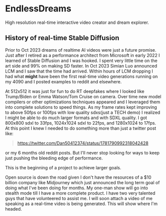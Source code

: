 # EndlessDreams
High resolution real-time interactive video creator and dream explorer.

## History of real-time Stable Diffusion
Prior to Oct 2023 dreams of realtime AI videos were just a future promise.  Just after I retired as a performance architect from Microsoft in early 2022 I learned of Stable Diffusion and I was hooked.  I spent very little time on the art side and 99% on making SD faster.  In Oct 2023 Simian Luo announced LCM and I saw that the time had arrived.  Within hours of LCM dropping I had what **might** have been the first real-time video generations running on my 4090 and I posted examples to reddit and elsewhere.

At 512x512 it was just for fun to do RT deepfakes where I looked like Trump/Biden or Emma Watson/Tom Cruise on camera.  Over time new model compilers or other optimizations techniques appeared and I leveraged them into complete solutions to speed things.  As my frame rates kept improving to above 50fps or 100fps with low quality sdxs(just a TECH demo) I realized I might be able to do much larger formats and with SDXL quality.  I got 800x800 sdxl to 33fps, 1024x1024 sdxl to 22fps, and 1280x1024 to 17fps.  At this point I knew I needed to do something more than just a twitter post like:

> https://twitter.com/Dan50412374/status/1781790992318042428

or my 6 months old reddit posts.  But I'll never stop looking for ways to keep just pushing the bleeding edge of performance.

This is the beginning of a project to achieve larger goals.

Open source is down the road given I don't have the resources of a $10 billion company like Midjourney which just announced the long term goal of doing what I've been doing for months.  My one-man show will go into stealth mode till I have a more complete product.  I have two very talented guys that have volunteered to assist me.  I will soon attach a video of me speaking as a real-time video is being generated.  This will show where I'm headed.



